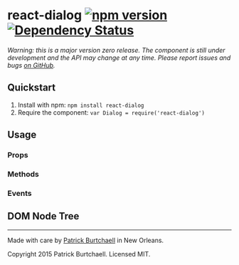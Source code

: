 # react-dialog [![npm version](https://badge.fury.io/js/react-dialog.svg)](http://badge.fury.io/js/react-dialog) [![Dependency Status](https://david-dm.org/pburtchaell/react-dialog.svg)](https://david-dm.org/pburtchaell/react-dialog)

*Warning: this is a major version zero release. The component is still under development and the API may change at any time. Please report issues and bugs [on GitHub](https://github.com/pburtchaell/react-dialog/issues).*

## Quickstart

1. Install with npm: `npm install react-dialog`
2. Require the component: `var Dialog = require('react-dialog')`

## Usage

### Props

### Methods

### Events

## DOM Node Tree



---
Made with care by [Patrick Burtchaell](http://twitter.com/pburtchaell) in New Orleans.

Copyright 2015 Patrick Burtchaell. Licensed MIT.
